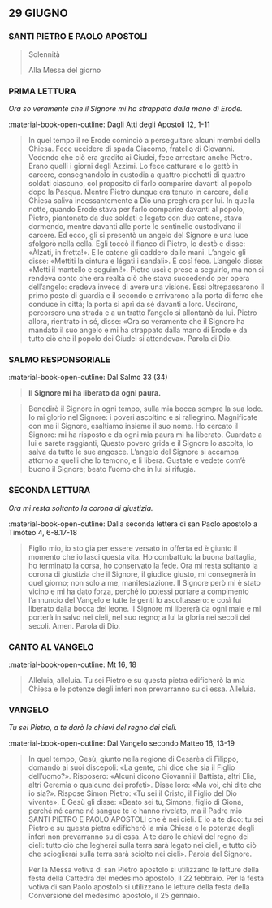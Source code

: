 ## 29 GIUGNO
> 
### SANTI PIETRO E PAOLO APOSTOLI
> 
> Solennità
> 
> Alla Messa del giorno
> 
### PRIMA LETTURA
*Ora so veramente che il Signore mi ha strappato dalla mano di Erode.*

:material-book-open-outline: Dagli Atti degli Apostoli
12, 1-11

> In quel tempo il re Erode cominciò a perseguitare alcuni membri della Chiesa. Fece uccidere di spada Giacomo, fratello di Giovanni. Vedendo che ciò era gradito ai Giudei, fece arrestare anche Pietro. Erano quelli i giorni degli Àzzimi. Lo fece catturare e lo gettò in carcere, consegnandolo in custodia a quattro picchetti di quattro soldati ciascuno, col proposito di farlo comparire davanti al popolo dopo la Pasqua. Mentre Pietro dunque era tenuto in carcere, dalla Chiesa saliva incessantemente a Dio una preghiera per lui. In quella notte, quando Erode stava per farlo comparire davanti al popolo, Pietro, piantonato da due soldati e legato con due catene, stava dormendo, mentre davanti alle porte le sentinelle custodivano il carcere. Ed ecco, gli si presentò un angelo del Signore e una luce sfolgorò nella cella. Egli toccò il fianco di Pietro, lo destò e disse: «Àlzati, in fretta!». E le catene gli caddero dalle mani. L’angelo gli disse: «Mettiti la cintura e légati i sandali». E così fece. L’angelo disse: «Metti il mantello e seguimi!». Pietro uscì e prese a seguirlo, ma non si rendeva conto che era realtà ciò che stava succedendo per opera dell’angelo: credeva invece di avere una visione. Essi oltrepassarono il primo posto di guardia e il secondo e arrivarono alla porta di ferro che conduce in città; la porta si aprì da sé davanti a loro. Uscirono, percorsero una strada e a un tratto l’angelo si allontanò da lui. Pietro allora, rientrato in sé, disse: «Ora so veramente che il Signore ha mandato il suo angelo e mi ha strappato dalla mano di Erode e da tutto ciò che il popolo dei Giudei si attendeva». Parola di Dio.
> 
> 
### SALMO RESPONSORIALE
:material-book-open-outline: Dal Salmo 33 (34)

>**Il Signore mi ha liberato da ogni paura.**

> Benedirò il Signore in ogni tempo,
> sulla mia bocca sempre la sua lode.
> Io mi glorio nel Signore:
> i poveri ascoltino e si rallegrino.
> Magnificate con me il Signore,
> esaltiamo insieme il suo nome.
> Ho cercato il Signore: mi ha risposto
> e da ogni mia paura mi ha liberato.
> Guardate a lui e sarete raggianti,
> Questo povero grida e il Signore lo ascolta,
> lo salva da tutte le sue angosce.
> L’angelo del Signore si accampa
> attorno a quelli che lo temono, e li libera.
> Gustate e vedete com’è buono il Signore;
> beato l’uomo che in lui si rifugia.
> 
### SECONDA LETTURA
*Ora mi resta soltanto la corona di giustizia.*

:material-book-open-outline: Dalla seconda lettera di san Paolo apostolo a Timòteo
4, 6-8.17-18

> Figlio mio, io sto già per essere versato in offerta ed è giunto il momento che io lasci questa vita. Ho combattuto la buona battaglia, ho terminato la corsa, ho conservato la fede. Ora mi resta soltanto la corona di giustizia che il Signore, il giudice giusto, mi consegnerà in quel giorno; non solo a me, manifestazione. Il Signore però mi è stato vicino e mi ha dato forza, perché io potessi portare a compimento l’annuncio del Vangelo e tutte le genti lo ascoltassero: e così fui liberato dalla bocca del leone. Il Signore mi libererà da ogni male e mi porterà in salvo nei cieli, nel suo regno; a lui la gloria nei secoli dei secoli. Amen. Parola di Dio.
> 
### CANTO AL VANGELO
:material-book-open-outline: Mt 16, 18

> Alleluia, alleluia.
> Tu sei Pietro e su questa pietra edificherò la mia Chiesa
> e le potenze degli inferi non prevarranno su di essa.
> Alleluia.
> 
### VANGELO
*Tu sei Pietro, a te darò le chiavi del regno dei cieli.*

:material-book-open-outline: Dal Vangelo secondo Matteo
16, 13-19

> In quel tempo, Gesù, giunto nella regione di Cesarèa di Filippo, domandò ai suoi discepoli: «La gente, chi dice che sia il Figlio dell’uomo?». Risposero: «Alcuni dicono Giovanni il Battista, altri Elìa, altri Geremìa o qualcuno dei profeti». Disse loro: «Ma voi, chi dite che io sia?». Rispose Simon Pietro: «Tu sei il Cristo, il Figlio del Dio vivente». E Gesù gli disse: «Beato sei tu, Simone, figlio di Giona, perché né carne né sangue te lo hanno rivelato, ma il Padre mio SANTI PIETRO E PAOLO APOSTOLI che è nei cieli. E io a te dico: tu sei Pietro e su questa pietra edificherò la mia Chiesa e le potenze degli inferi non prevarranno su di essa. A te darò le chiavi del regno dei cieli: tutto ciò che legherai sulla terra sarà legato nei cieli, e tutto ciò che scioglierai sulla terra sarà sciolto nei cieli». Parola del Signore.
> 
> Per la Messa votiva di san Pietro apostolo si utilizzano le letture della festa
> della Cattedra del medesimo apostolo, il 22 febbraio.
> Per la festa votiva di san Paolo apostolo si utilizzano le letture della festa
> della Conversione del medesimo apostolo, il 25 gennaio.